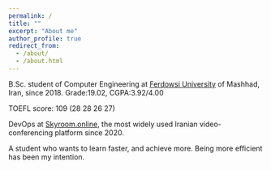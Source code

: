 ```yaml
---
permalink: /
title: ""
excerpt: "About me"
author_profile: true
redirect_from: 
  - /about/
  - /about.html
---
```

B.Sc. student of Computer Engineering at [Ferdowsi University](https://en.um.ac.ir/) of Mashhad, Iran, since 2018. 
Grade:19.02,   CGPA:3.92/4.00
  
  TOEFL score: 109 (28 28 26 27)



DevOps at [Skyroom.online](https://www.skyroom.online/), the most widely used Iranian video-conferencing platform since 2020.




A student who wants to learn faster, and achieve more. Being more efficient has been my intention.


<!-- ![Editing a markdown file for a talk](/images/sci_tech.png) -->

